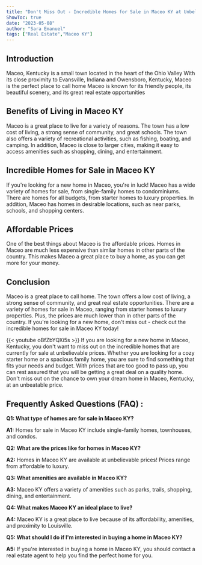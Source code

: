```yaml
---
title: "Don't Miss Out - Incredible Homes for Sale in Maceo KY at Unbelievable Prices!"
ShowToc: true 
date: "2023-05-08"
author: "Sara Emanuel" 
tags: ["Real Estate","Maceo KY"]
---
```

## Introduction

Maceo, Kentucky is a small town located in the heart of the Ohio Valley With its close proximity to Evansville, Indiana and Owensboro, Kentucky, Maceo is the perfect place to call home Maceo is known for its friendly people, its beautiful scenery, and its great real estate opportunities

## Benefits of Living in Maceo KY

Maceo is a great place to live for a variety of reasons. The town has a low cost of living, a strong sense of community, and great schools. The town also offers a variety of recreational activities, such as fishing, boating, and camping. In addition, Maceo is close to larger cities, making it easy to access amenities such as shopping, dining, and entertainment.

## Incredible Homes for Sale in Maceo KY

If you're looking for a new home in Maceo, you're in luck! Maceo has a wide variety of homes for sale, from single-family homes to condominiums. There are homes for all budgets, from starter homes to luxury properties. In addition, Maceo has homes in desirable locations, such as near parks, schools, and shopping centers.

## Affordable Prices

One of the best things about Maceo is the affordable prices. Homes in Maceo are much less expensive than similar homes in other parts of the country. This makes Maceo a great place to buy a home, as you can get more for your money.

## Conclusion

Maceo is a great place to call home. The town offers a low cost of living, a strong sense of community, and great real estate opportunities. There are a variety of homes for sale in Maceo, ranging from starter homes to luxury properties. Plus, the prices are much lower than in other parts of the country. If you're looking for a new home, don't miss out - check out the incredible homes for sale in Maceo KY today!

{{< youtube oBfZbYQXi5s >}} 
If you are looking for a new home in Maceo, Kentucky, you don't want to miss out on the incredible homes that are currently for sale at unbelievable prices. Whether you are looking for a cozy starter home or a spacious family home, you are sure to find something that fits your needs and budget. With prices that are too good to pass up, you can rest assured that you will be getting a great deal on a quality home. Don't miss out on the chance to own your dream home in Maceo, Kentucky, at an unbeatable price.

## Frequently Asked Questions (FAQ) :
**Q1: What type of homes are for sale in Maceo KY?**

**A1:** Homes for sale in Maceo KY include single-family homes, townhouses, and condos. 

**Q2: What are the prices like for homes in Maceo KY?**

**A2:** Homes in Maceo KY are available at unbelievable prices! Prices range from affordable to luxury. 

**Q3: What amenities are available in Maceo KY?**

**A3:** Maceo KY offers a variety of amenities such as parks, trails, shopping, dining, and entertainment. 

**Q4: What makes Maceo KY an ideal place to live?**

**A4:** Maceo KY is a great place to live because of its affordability, amenities, and proximity to Louisville. 

**Q5: What should I do if I'm interested in buying a home in Maceo KY?**

**A5:** If you're interested in buying a home in Maceo KY, you should contact a real estate agent to help you find the perfect home for you.



